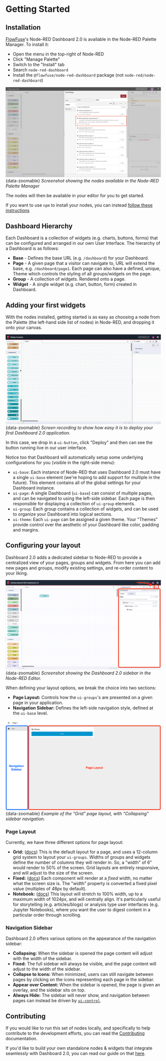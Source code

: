 # Getting Started

## Installation

[FlowFuse](https://flowfuse.com)'s Node-RED Dashboard 2.0 is available in the Node-RED Palette Manager. To install it:

- Open the menu in the top-right of Node-RED
- Click "Manage Palette"
- Switch to the "Install" tab
- Search `node-red-dashboard`
- Install the `@flowfuse/node-red-dashboard` package (not `node-red/node-red-dashboard`)

![Install via "Manage Palette"](./assets/images/install-palette.png){data-zoomable}
*Screenshot showing the nodes available in the Node-RED Palette Manager*

The nodes will then be available in your editor for you to get started.

If you want to use `npm` to install your nodes, you can instead [follow these instructions](https://nodered.org/docs/user-guide/runtime/adding-nodes)

## Dashboard Hierarchy

Each Dashboard is a collection of widgets (e.g. charts, buttons, forms) that can be configured and arranged in our own User Interface. The hierarchy of a Dashboard is as follows:

- **Base** - Defines the base URL (e.g. `/dashboard`) for your Dashboard.
- **Page** - A given page that a visitor can navigate to, URL will extend the base, e.g. `/dashboard/page1`. Each page can also have a defined, unique, Theme which controls the styling of all groups/widgets on the page.
- **Group** - A collection of widgets. Rendered onto a page.
- **Widget** - A single widget (e.g. chart, button, form) created in Dashboard.

## Adding your first widgets

With the nodes installed, getting started is as easy as choosing a node from the Palette (the left-hand side list of nodes) in Node-RED, and dropping it onto your canvas.

![Screen recording to show how easy it is to deploy your first Dashboard 2.0 application.](./assets/images/getting-started.gif){data-zoomable}
_Screen recording to show how easy it is to deploy your first Dashboard 2.0 application._

In this case, we drop in a `ui-button`, click "Deploy" and then can see the button running live in our user interface.

Notice too that Dashboard will automatically setup some underlying configurations for you (visible in the right-side menu):

- `ui-base`: Each instance of Node-RED that uses Dashboard 2.0 must have a single `ui-base` element (we're hoping to add support for multiple in the future). This element contains all of the global settings for your Dashboard instance.
- `ui-page`: A single Dashboard (`ui-base`) can consist of multiple pages, and can be navigated to using the left-side sidebar. Each page is then responsible for displaying a collection of `ui-group` elements.
- `ui-group`: Each group contains a collection of widgets, and can be used to organize your Dashboard into logical sections.
- `ui-theme`: Each `ui-page` can be assigned a given theme. Your "Themes" provide control over the aesthetic of your Dashboard like color, padding and margins.

## Configuring your layout

Dashboard 2.0 adds a dedicated sidebar to Node-RED to provide a centralized view of your pages, groups and widgets. From here you can add new pages and groups, modify existing settings, and re-order content to your liking.

![Screenshot showing the Dashboard 2.0 sidebar in the Node-RED Editor.](./assets/images/getting-started-sidebar.png){data-zoomable}
_Screenshot showing the Dashboard 2.0 sidebar in the Node-RED Editor._

When defining your layout options, we break the choice into two sections:

- **Page Layout:** Controls how the `ui-groups`'s are presented on a given page in your application.
- **Navigation Sidebar:** Defines the left-side navigation style, defined at the `ui-base` level.

![Example of a "Grid" page layout, with "Collapsing" sidebar navigation.](./assets/images/getting-started-layout.png){data-zoomable}
_Example of the "Grid" page layout, with "Collapsing" sidebar navigation._

### Page Layout

Currently, we have three different options for page layout:

- **Grid:** ([docs](https://dashboard.flowfuse.com/layouts/types/grid.html)) This is the default layout for a page, and uses a 12-column grid system to layout your `ui-groups`. Widths of groups and widgets define the number of columns they will render in. So, a "width" of 6" would render to 50% of the screen. Grid layouts are entirely responsive, and will adjust to the size of the screen.
- **Fixed:** ([docs](https://dashboard.flowfuse.com/layouts/types/fixed.html)) Each component will render at a _fixed_ width, no matter what the screen size is. The "width" property is converted a fixed pixel value (multiples of 48px by default).
- **Notebook:** ([docs](https://dashboard.flowfuse.com/layouts/types/notebook.html)) This layout will stretch to 100% width, up to a maximum width of 1024px, and will centrally align. It's particularly useful for storytelling (e.g. articles/blogs) or analysis type user interfaces (e.g. Jupyter Notebooks), where you want the user to digest content in a particular order through scrolling.


### Navigation Sidebar

Dashboard 2.0 offers various options on the appearance of the navigation sidebar:

- **Collapsing:** When the sidebar is opened the page content will adjust with the width of the sidebar.
- **Fixed:** The full sidebar will always be visible, and the page content will adjust to the width of the sidebar.
- **Collapse to Icons:** When minimized, users can still navigate between pages by clicking on the icons representing each page in the sidebar.
- **Appear over Content:** When the sidebar is opened, the page is given an overlay, and the sidebar sits on top.
- **Always Hide:** The sidebar will never show, and navigation between pages can instead be driven by [`ui-control`](https://dashboard.flowfuse.com/nodes/widgets/ui-control.html).

## Contributing

If you would like to run this set of nodes locally, and specifically to help contribute to the development efforts, you can read the [Contributing](./contributing/index.md) documentation.

If you'd like to build your own standalone nodes & widgets that integrate seamlessly with Dashboard 2.0, you can read our guide on that [here](./contributing/widgets/third-party.md).
